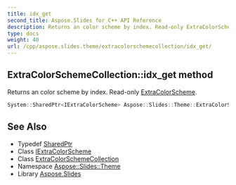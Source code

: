 ```yaml
---
title: idx_get
second_title: Aspose.Slides for C++ API Reference
description: Returns an color scheme by index. Read-only ExtraColorScheme.
type: docs
weight: 40
url: /cpp/aspose.slides.theme/extracolorschemecollection/idx_get/
---
```

## ExtraColorSchemeCollection::idx_get method


Returns an color scheme by index. Read-only [ExtraColorScheme](../../extracolorscheme/).

```cpp
System::SharedPtr<IExtraColorScheme> Aspose::Slides::Theme::ExtraColorSchemeCollection::idx_get(int32_t index) override
```

## See Also

* Typedef [SharedPtr](../../../system/sharedptr/)
* Class [IExtraColorScheme](../../iextracolorscheme/)
* Class [ExtraColorSchemeCollection](../)
* Namespace [Aspose::Slides::Theme](../../)
* Library [Aspose.Slides](../../../)

